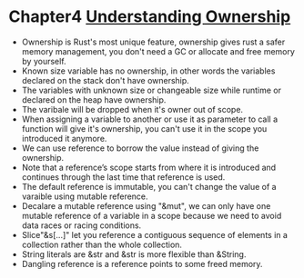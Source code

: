 # Chapter4 [Understanding Ownership](https://doc.rust-lang.org/book/ch04-00-understanding-ownership.html)

- Ownership is Rust's most unique feature, ownership gives rust a safer memory management, you don't need a GC or allocate and free memory by yourself.
- Known size variable has no ownership, in other words the variables declared on the stack don't have ownership.
- The variables with unknown size or changeable size while runtime or declared on the heap have ownership.
- The varibale will be dropped when it's owner out of scope.
- When assigning a variable to another or use it as parameter to call a function will give it's ownership, you can't use it in the scope you introduced it anymore.
- We can use reference to borrow the value instead of giving the ownership.
- Note that a reference’s scope starts from where it is introduced and continues through the last time that reference is used.
- The default reference is immutable, you can't change the value of a varaible using mutable reference.
- Decalare a mutable reference using "&mut", we can only have one mutable reference of a variable in a scope because we need to avoid data races or racing conditions.
- Slice"&s[...]" let you reference a contiguous sequence of elements in a collection rather than the whole collection.
- String literals  are &str and &str is more flexible than &String.
- Dangling reference is a reference points to some freed memory.
